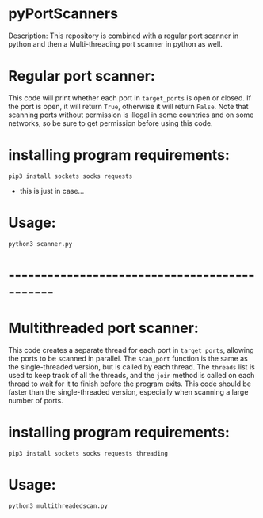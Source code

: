 # pyPortScanners
Description: This repository is combined with a regular port scanner in python and then a Multi-threading port scanner in python as well.

# Regular port scanner:
This code will print whether each port in `target_ports` is open or closed. If the port is open, it will return `True`, otherwise it will return `False`. Note that scanning ports without permission is illegal in some countries and on some networks, so be sure to get permission before using this code.

# installing program requirements:
``pip3 install sockets socks requests``
- this is just in case...

# Usage:
``python3 scanner.py``

# ---------------------------------------------

# Multithreaded port scanner:
This code creates a separate thread for each port in `target_ports`, allowing the ports to be scanned in parallel. The `scan_port` function is the same as the single-threaded version, but is called by each thread. The `threads` list is used to keep track of all the threads, and the `join` method is called on each thread to wait for it to finish before the program exits. This code should be faster than the single-threaded version, especially when scanning a large number of ports.

# installing program requirements:
``pip3 install sockets socks requests threading``

# Usage:
``python3 multithreadedscan.py``
